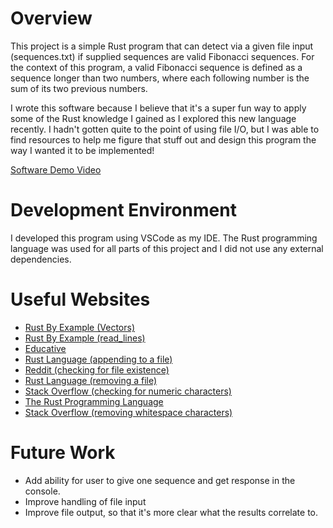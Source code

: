 # Overview

This project is a simple Rust program that can detect via a given file input (sequences.txt) if supplied sequences are valid Fibonacci sequences. For the context of this program, a valid Fibonacci sequence is defined as a sequence longer than two numbers, where each following number is the sum of its two previous numbers.

I wrote this software because I believe that it's a super fun way to apply some of the Rust knowledge I gained as I explored this new language recently. I hadn't gotten quite to the point of using file I/O, but I was able to find resources to help me figure that stuff out and design this program the way I wanted it to be implemented!

[Software Demo Video](http://youtube.link.goes.here)

# Development Environment

I developed this program using VSCode as my IDE. The Rust programming language was used for all parts of this project and I did not use any external dependencies.

# Useful Websites

- [Rust By Example (Vectors)](https://doc.rust-lang.org/rust-by-example/std/vec.html)
- [Rust By Example (read_lines)](https://doc.rust-lang.org/rust-by-example/std_misc/file/read_lines.html)
- [Educative](https://www.educative.io/answers/what-is-the-stringsplitwhitespace-method-in-rust)
- [Rust Language (appending to a file)](https://doc.rust-lang.org/std/fs/struct.File.html)
- [Reddit (checking for file existence)](https://www.reddit.com/r/rust/comments/14tc0xi/checking_for_file_existence/)
- [Rust Language (removing a file)](https://doc.rust-lang.org/std/fs/fn.remove_file.html)
- [Stack Overflow (checking for numeric characters)](https://stackoverflow.com/questions/51391548/how-to-check-if-string-only-contains-set-of-characters-in-rust)
- [The Rust Programming Language](https://doc.rust-lang.org/book/appendix-02-operators.html)
- [Stack Overflow (removing whitespace characters)](https://doc.rust-lang.org/book/appendix-02-operators.html)

# Future Work

- Add ability for user to give one sequence and get response in the console.
- Improve handling of file input
- Improve file output, so that it's more clear what the results correlate to.